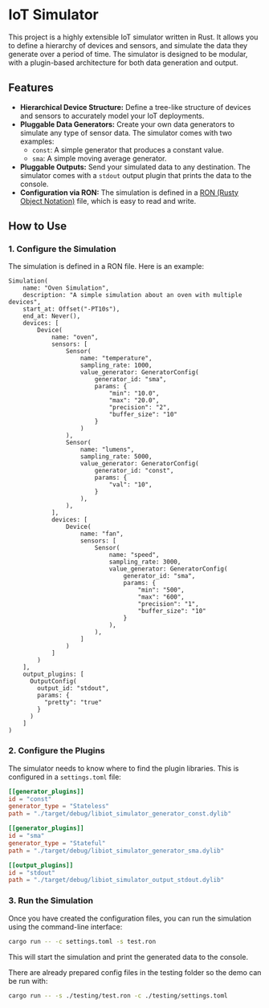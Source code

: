 # IoT Simulator

This project is a highly extensible IoT simulator written in Rust. It allows you to define a hierarchy of devices and sensors, and simulate the data they generate over a period of time. The simulator is designed to be modular, with a plugin-based architecture for both data generation and output.

## Features

*   **Hierarchical Device Structure:** Define a tree-like structure of devices and sensors to accurately model your IoT deployments.
*   **Pluggable Data Generators:** Create your own data generators to simulate any type of sensor data. The simulator comes with two examples:
    *   `const`: A simple generator that produces a constant value.
    *   `sma`: A simple moving average generator.
*   **Pluggable Outputs:** Send your simulated data to any destination. The simulator comes with a `stdout` output plugin that prints the data to the console.
*   **Configuration via RON:** The simulation is defined in a [RON (Rusty Object Notation)](https://github.com/ron-rs/ron) file, which is easy to read and write.

## How to Use

### 1. Configure the Simulation

The simulation is defined in a RON file. Here is an example:

```ron
Simulation(
    name: "Oven Simulation",
    description: "A simple simulation about an oven with multiple devices",
    start_at: Offset("-PT10s"),
    end_at: Never(),
    devices: [
        Device(
            name: "oven",
            sensors: [
                Sensor(
                    name: "temperature",
                    sampling_rate: 1000,
                    value_generator: GeneratorConfig(
                        generator_id: "sma",
                        params: {
                            "min": "10.0",
                            "max": "20.0",
                            "precision": "2",
                            "buffer_size": "10"
                        }
                    )
                ),
                Sensor(
                    name: "lumens",
                    sampling_rate: 5000,
                    value_generator: GeneratorConfig(
                        generator_id: "const",
                        params: {
                            "val": "10",
                        }
                    ),
                ),
            ],
            devices: [
                Device(
                    name: "fan",
                    sensors: [
                        Sensor(
                            name: "speed",
                            sampling_rate: 3000,
                            value_generator: GeneratorConfig(
                                generator_id: "sma",
                                params: {
                                    "min": "500",
                                    "max": "600",
                                    "precision": "1",
                                    "buffer_size": "10"
                                }
                            ),
                        ),
                    ]
                )
            ]
        )
    ],
    output_plugins: [
      OutputConfig(
        output_id: "stdout",
        params: {
          "pretty": "true"
        }
      )
    ]
)
```

### 2. Configure the Plugins

The simulator needs to know where to find the plugin libraries. This is configured in a `settings.toml` file:

```toml
[[generator_plugins]]
id = "const"
generator_type = "Stateless"
path = "./target/debug/libiot_simulator_generator_const.dylib"

[[generator_plugins]]
id = "sma"
generator_type = "Stateful"
path = "./target/debug/libiot_simulator_generator_sma.dylib"

[[output_plugins]]
id = "stdout"
path = "./target/debug/libiot_simulator_output_stdout.dylib"
```

### 3. Run the Simulation

Once you have created the configuration files, you can run the simulation using the command-line interface:

```bash
cargo run -- -c settings.toml -s test.ron
```

This will start the simulation and print the generated data to the console.

There are already prepared config files in the testing folder so the demo can be run with:
```bash
cargo run -- -s ./testing/test.ron -c ./testing/settings.toml
```
